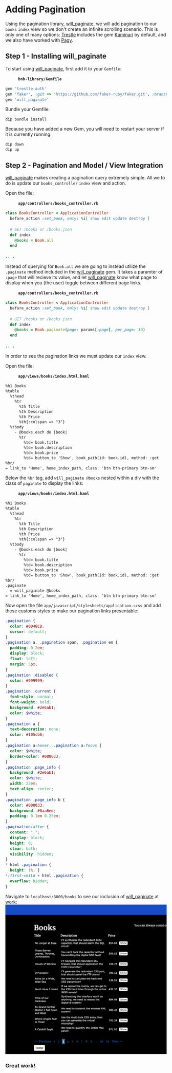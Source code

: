 # Adding Pagination

Using the pagination library, [will_paginate](https://github.com/mislav/will_paginate), we will add pagination to our `books` `index` view so we don't create an infinite scrolling scenario. This is only one of many options: [Trestle](https://github.com/TrestleAdmin/trestle) includes the gem [Kaminari](https://github.com/kaminari/kaminari) by default, and we also have worked with [Pagy](https://github.com/ddnexus/pagy).

## Step 1 - Installing will_paginate

To start using [will_paginate](https://github.com/mislav/will_paginate), first add it to your `Gemfile`: 

<figure><strong><code>bnb-library/Gemfile</code></strong></figure>

```rb
gem 'trestle-auth'
gem 'faker', :git => 'https://github.com/faker-ruby/faker.git', :branch => 'master'
gem 'will_paginate'
```
Bundle your Gemfile: 
```
dip bundle install
```
Because you have added a new Gem, you will need to restart your server if it is currently running:
```
dip down
dip up
```

## Step 2 - Pagination and Model / View Integration

[will_paginate](https://github.com/mislav/will_paginate) makes creating a pagination query extremely simple. All we to do is update our `books_controller` `index` view and action. 

Open the file: 

<figure><strong><code>app/controllers/books_controller.rb</code></strong></figure>

```rb
class BooksController < ApplicationController
  before_action :set_book, only: %i[ show edit update destroy ]

  # GET /books or /books.json
  def index
    @books = Book.all
  end

.. .
```
Instead of querying for `Book.all` we are going to instead utilize the `.paginate` method included in the [will_paginate](https://github.com/mislav/will_paginate) gem. It takes a paramter of `:page` that will recieve its value, and let [will_paginate](https://github.com/mislav/will_paginate) know what page to display when you (the user) toggle between different page links.

<figure><strong><code>app/controllers/books_controller.rb</code></strong></figure>

```rb
class BooksController < ApplicationController
  before_action :set_book, only: %i[ show edit update destroy ]

  # GET /books or /books.json
  def index
    @books = Book.paginate(page: params[:page], per_page: 10)
  end

.. .
```
In order to see the pagination links we must update our `index` view.

Open the file: 

<figure><strong><code>app/views/books/index.html.haml</code></strong></figure>

```haml
%h1 Books
%table
  %thead
    %tr
      %th Title
      %th Description
      %th Price
      %th{:colspan => "3"}
  %tbody
    - @books.each do |book|
      %tr
        %td= book.title
        %td= book.description
        %td= book.price
        %td= button_to 'Show', book_path(id: book.id), method: :get
%br/
= link_to 'Home', home_index_path, class: 'btn btn-primary btn-sm'
```
Below the `%br` tag, add `will_paginate @books` nested within a div with the class of `paginate` to display the links:

<figure><strong><code>app/views/books/index.html.haml</code></strong></figure>

```haml
%h1 Books
%table
  %thead
    %tr
      %th Title
      %th Description
      %th Price
      %th{:colspan => "3"}
  %tbody
    - @books.each do |book|
      %tr
        %td= book.title
        %td= book.description
        %td= book.price
        %td= button_to 'Show', book_path(id: book.id), method: :get
%br/
.paginate
  = will_paginate @books
= link_to 'Home', home_index_path, class: 'btn btn-primary btn-sm'
```
Now open the file `app/javascript/stylesheets/application.scss` and add these customs styles to make our pagination links presentable:
```scss
.pagination {
  color: #0048CD;
  cursor: default;
}
.pagination a, .pagination span, .pagination em {
  padding: 0.2em;
  display: block;
  float: left;
  margin: 5px; 
}
.pagination .disabled {
  color: #999999;
}
.pagination .current {
  font-style: normal;
  font-weight: bold;
  background: #2e6ab1;
  color: $white;
}
.pagination a {
  text-decoration: none;
  color: #105cb6;
}
.pagination a:hover, .pagination a:focus {
  color: $white;
  border-color: #000033; 
}
.pagination .page_info {
  background: #2e6ab1;
  color: $white;
  width: 22em;
  text-align: center; 
}
.pagination .page_info b {
  color: #000033;
  background: #6aa6ed;
  padding: 0.1em 0.25em; 
}
.pagination:after {
  content: ".";
  display: block;
  height: 0;
  clear: both;
  visibility: hidden;
}
* html .pagination {
  height: 1%; }
*:first-child + html .pagination {
  overflow: hidden; 
}
```
Navigate to `localhost:3000/books` to see our inclusion of [will_paginate](https://github.com/mislav/will_paginate) at work: 
![book index](images/paginate/book-index.png)

### Great work!
